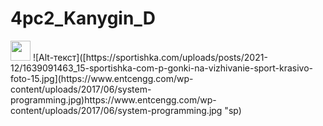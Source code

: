 # 4pc2_Kanygin_D
<img src="https://github.com/blackcater/blackcater/raw/main/images/Hi.gif" height="32"/>
![Alt-текст]([https://sportishka.com/uploads/posts/2021-12/1639091463_15-sportishka-com-p-gonki-na-vizhivanie-sport-krasivo-foto-15.jpg](https://www.entcengg.com/wp-content/uploads/2017/06/system-programming.jpg)https://www.entcengg.com/wp-content/uploads/2017/06/system-programming.jpg "sp)
